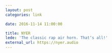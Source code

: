 ```yaml
---
layout: post
categories: link

date: 2016-11-14 11:00:00

title: NYER
lede: 'The classic rap air horn. That‘s all!'
external_url: https://nyer.audio
---
```

